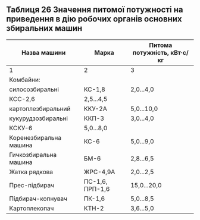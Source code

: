 ## Таблиця 26 Значення питомої потужності на приведення в дію робочих органів основних збиральних машин

Назва машини|Марка|Питома потужність, кВт·с/кг
--|---|--
1|2|3
Комбайни:| |
     силосозбиральні|КС-1,8|2,0...4,0
 |КСС-2,6|2,5...4,5
     картоплезбиральний|ККУ-2А|5,0...10,0
     кукурудзозбиральні|ККП-3|3,0...4,0
 |КСКУ-6|5,0...8,0
Коренезбиральна машина |КС-6|5,0...9,0
Гичкозбиральна машина|БМ-6|2,8...6,5
Жатка рядкова|ЖРС-4,9А|2,0...2,5
Прес-підбирач|ПС-1,6, ПРП-1,6|15,0...20,0
Підбирач-копнувач|ПК-1,6|5,0...8,5
Картоплекопач|КТН-2|3,6...5,0
